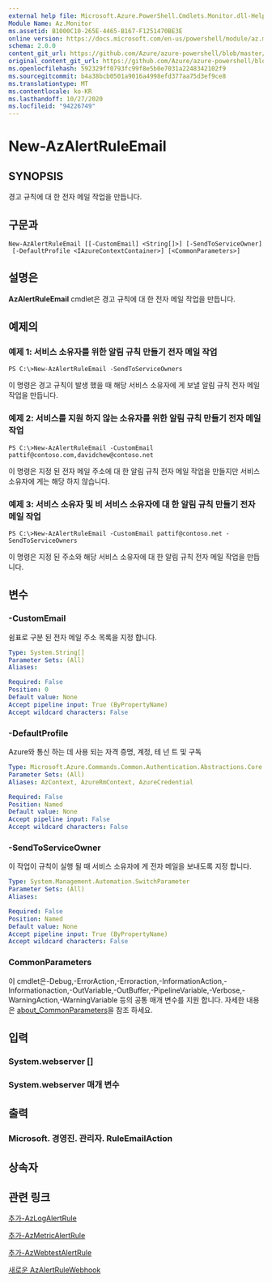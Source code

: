 ```yaml
---
external help file: Microsoft.Azure.PowerShell.Cmdlets.Monitor.dll-Help.xml
Module Name: Az.Monitor
ms.assetid: B1000C10-265E-4465-B167-F1251470BE3E
online version: https://docs.microsoft.com/en-us/powershell/module/az.monitor/new-azalertruleemail
schema: 2.0.0
content_git_url: https://github.com/Azure/azure-powershell/blob/master/src/Monitor/Monitor/help/New-AzAlertRuleEmail.md
original_content_git_url: https://github.com/Azure/azure-powershell/blob/master/src/Monitor/Monitor/help/New-AzAlertRuleEmail.md
ms.openlocfilehash: 592329ff0793fc99f8e5b0e7031a2248342102f9
ms.sourcegitcommit: b4a38bcb0501a9016a4998efd377aa75d3ef9ce8
ms.translationtype: MT
ms.contentlocale: ko-KR
ms.lasthandoff: 10/27/2020
ms.locfileid: "94226749"
---
```

# New-AzAlertRuleEmail

## SYNOPSIS
경고 규칙에 대 한 전자 메일 작업을 만듭니다.

## 구문과

```
New-AzAlertRuleEmail [[-CustomEmail] <String[]>] [-SendToServiceOwner]
 [-DefaultProfile <IAzureContextContainer>] [<CommonParameters>]
```

## 설명은
**AzAlertRuleEmail** cmdlet은 경고 규칙에 대 한 전자 메일 작업을 만듭니다.

## 예제의

### 예제 1: 서비스 소유자를 위한 알림 규칙 만들기 전자 메일 작업
```
PS C:\>New-AzAlertRuleEmail -SendToServiceOwners
```

이 명령은 경고 규칙이 발생 했을 때 해당 서비스 소유자에 게 보낼 알림 규칙 전자 메일 작업을 만듭니다.

### 예제 2: 서비스를 지원 하지 않는 소유자를 위한 알림 규칙 만들기 전자 메일 작업
```
PS C:\>New-AzAlertRuleEmail -CustomEmail pattif@contoso.com,davidchew@contoso.net
```

이 명령은 지정 된 전자 메일 주소에 대 한 알림 규칙 전자 메일 작업을 만들지만 서비스 소유자에 게는 해당 하지 않습니다.

### 예제 3: 서비스 소유자 및 비 서비스 소유자에 대 한 알림 규칙 만들기 전자 메일 작업
```
PS C:\>New-AzAlertRuleEmail -CustomEmail pattif@contoso.net -SendToServiceOwners
```

이 명령은 지정 된 주소와 해당 서비스 소유자에 대 한 알림 규칙 전자 메일 작업을 만듭니다.

## 변수

### -CustomEmail
쉼표로 구분 된 전자 메일 주소 목록을 지정 합니다.

```yaml
Type: System.String[]
Parameter Sets: (All)
Aliases:

Required: False
Position: 0
Default value: None
Accept pipeline input: True (ByPropertyName)
Accept wildcard characters: False
```

### -DefaultProfile
Azure와 통신 하는 데 사용 되는 자격 증명, 계정, 테 넌 트 및 구독

```yaml
Type: Microsoft.Azure.Commands.Common.Authentication.Abstractions.Core.IAzureContextContainer
Parameter Sets: (All)
Aliases: AzContext, AzureRmContext, AzureCredential

Required: False
Position: Named
Default value: None
Accept pipeline input: False
Accept wildcard characters: False
```

### -SendToServiceOwner
이 작업이 규칙이 실행 될 때 서비스 소유자에 게 전자 메일을 보내도록 지정 합니다.

```yaml
Type: System.Management.Automation.SwitchParameter
Parameter Sets: (All)
Aliases:

Required: False
Position: Named
Default value: None
Accept pipeline input: True (ByPropertyName)
Accept wildcard characters: False
```

### CommonParameters
이 cmdlet은-Debug,-ErrorAction,-Erroraction,-InformationAction,-Informationaction,-OutVariable,-OutBuffer,-PipelineVariable,-Verbose,-WarningAction,-WarningVariable 등의 공통 매개 변수를 지원 합니다. 자세한 내용은 [about_CommonParameters](http://go.microsoft.com/fwlink/?LinkID=113216)을 참조 하세요.

## 입력

### System.webserver []

### System.webserver 매개 변수

## 출력

### Microsoft. 경영진. 관리자. RuleEmailAction

## 상속자

## 관련 링크

[추가-AzLogAlertRule](./Add-AzLogAlertRule.md)

[추가-AzMetricAlertRule](./Add-AzMetricAlertRule.md)

[추가-AzWebtestAlertRule](./Add-AzWebtestAlertRule.md)

[새로운 AzAlertRuleWebhook](./New-AzAlertRuleWebhook.md)


